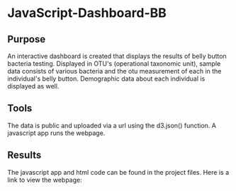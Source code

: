 # JavaScript-Dashboard-BB

## Purpose
An interactive dashboard is created that displays the results of belly button bacteria testing. Displayed in OTU's (operational taxonomic unit), sample data consists of various bacteria and the otu measurement of each in the individual's belly button. Demographic data about each individual is displayed as well. 


## Tools
The data is public and uploaded via a url using the d3.json() function. A javascript app runs the webpage.


## Results
The javascript app and html code can be found in the project files. Here is a link to view the webpage: 
